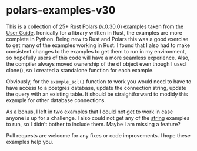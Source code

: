 # polars-examples-v30

This is a collection of 25+ Rust Polars (v.0.30.0) examples taken from the [User Guide](https://pola-rs.github.io/polars-book/user-guide/).  Ironically for a library written in Rust, the examples are more complete in Python.  Being new to Rust and Polars this was a good exercise to get many of the examples working in Rust.  I found that I also had to make consistent changes to the examples to get them to run in my environment, so hopefully users of this code will have a more seamless experience.  Also, the compiler always moved ownership of the df object even though I used clone(), so I created a standalone function for each example.

Obviously, for the `example_sql()` function to work you would need to have to have access to a postgres database, update the connection string, update the query with an existing table.  It should be straightforward to modidy this example for other database connections.

As a bonus, I left in two examples that I could not get to work in case anyone is up for a challenge.  I also could not get any of the [string](https://pola-rs.github.io/polars-book/user-guide/expressions/strings/) examples to run, so I didn't bother to include them.  Maybe I am missing a feature?

Pull requests are welcome for any fixes or code improvements.  I hope these examples help you.